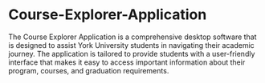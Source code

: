 # Course-Explorer-Application
The Course Explorer Application is a comprehensive desktop software that is designed to assist York University students in navigating their academic journey. The application is tailored to provide students with a user-friendly interface that makes it easy to access important information about their program, courses, and graduation requirements.  
